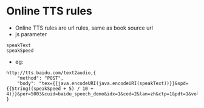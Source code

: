 # Online TTS rules

* Online TTS rules are url rules, same as book source url
* js parameter
```
speakText 
speakSpeed 
```
* eg:
```
http://tts.baidu.com/text2audio,{
    "method": "POST",
    "body": "tex={{java.encodeURI(java.encodeURI(speakText))}}&spd={{String((speakSpeed + 5) / 10 + 4)}}&per=5003&cuid=baidu_speech_demo&idx=1&cod=2&lan=zh&ctp=1&pdt=1&vol=5&pit=5&_res_tag_=audio"
}
```
